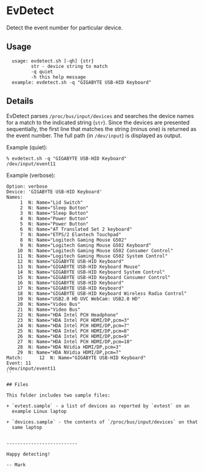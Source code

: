# EvDetect

Detect the event number for particular device.

## Usage

```
  usage: evdetect.sh [-qh] {str}
         str - device string to match
         -q quiet
         -h this help message
  example: evdetect.sh -q "GIGABYTE USB-HID Keyboard"
```

## Details

EvDetect parses `/proc/bus/input/devices` and searches the device
names for a match to the indicated string (`str`).  Since the devices
are presented sequentially, the first line that matches the string
(minus one) is returned as the event number.  The full path (in
`/dev/input`) is displayed as output.

Example (quiet):
```
% evdetect.sh -q "GIGABYTE USB-HID Keyboard"
/dev/input/event11
```

Example (verbose):

```
Option: verbose
Device: 'GIGABYTE USB-HID Keyboard'
Names:
     1	N: Name="Lid Switch"
     2	N: Name="Sleep Button"
     3	N: Name="Sleep Button"
     4	N: Name="Power Button"
     5	N: Name="Power Button"
     6	N: Name="AT Translated Set 2 keyboard"
     7	N: Name="ETPS/2 Elantech Touchpad"
     8	N: Name="Logitech Gaming Mouse G502"
     9	N: Name="Logitech Gaming Mouse G502 Keyboard"
    10	N: Name="Logitech Gaming Mouse G502 Consumer Control"
    11	N: Name="Logitech Gaming Mouse G502 System Control"
    12	N: Name="GIGABYTE USB-HID Keyboard"
    13	N: Name="GIGABYTE USB-HID Keyboard Mouse"
    14	N: Name="GIGABYTE USB-HID Keyboard System Control"
    15	N: Name="GIGABYTE USB-HID Keyboard Consumer Control"
    16	N: Name="GIGABYTE USB-HID Keyboard"
    17	N: Name="GIGABYTE USB-HID Keyboard"
    18	N: Name="GIGABYTE USB-HID Keyboard Wireless Radio Control"
    19	N: Name="USB2.0 HD UVC WebCam: USB2.0 HD"
    20	N: Name="Video Bus"
    21	N: Name="Video Bus"
    22	N: Name="HDA Intel PCH Headphone"
    23	N: Name="HDA Intel PCH HDMI/DP,pcm=3"
    24	N: Name="HDA Intel PCH HDMI/DP,pcm=7"
    25	N: Name="HDA Intel PCH HDMI/DP,pcm=8"
    26	N: Name="HDA Intel PCH HDMI/DP,pcm=9"
    27	N: Name="HDA Intel PCH HDMI/DP,pcm=10"
    28	N: Name="HDA NVidia HDMI/DP,pcm=3"
    29	N: Name="HDA NVidia HDMI/DP,pcm=7"
Match:      12	N: Name="GIGABYTE USB-HID Keyboard"
Event: 11
/dev/input/event11
``

## Files

This folder includes two sample files:

+ `evtest.sample` - a list of devices as reported by `evtest` on an
  example Linux laptop

+ `devices.sample` - the contents of `/proc/bus/input/devices` on that
  same laptop


--------------------------

Happy detecting!

-- Mark


